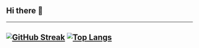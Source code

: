 ## Hi there 👋

<!--
**phirebase/phirebase** is a ✨ _special_ ✨ repository because its `README.md` (this file) appears on your GitHub profile.

Here are some ideas to get you started:

- 🔭 I’m currently working on ...
- 🌱 I’m currently learning ...
- 👯 I’m looking to collaborate on ...
- 🤔 I’m looking for help with ...
- 💬 Ask me about ...
- 📫 How to reach me: ...
- 😄 Pronouns: ...
- ⚡ Fun fact: ...
-->

---
[![GitHub Streak](http://github-readme-streak-stats.herokuapp.com?user=phirebase&theme=dark&background=000000)](https://git.io/streak-stats)
[![Top Langs](https://github-readme-stats.vercel.app/api/top-langs/?username=phirebase&layout=compact&theme=vision-friendly-dark)](https://github.com/anuraghazra/github-readme-stats)
---
